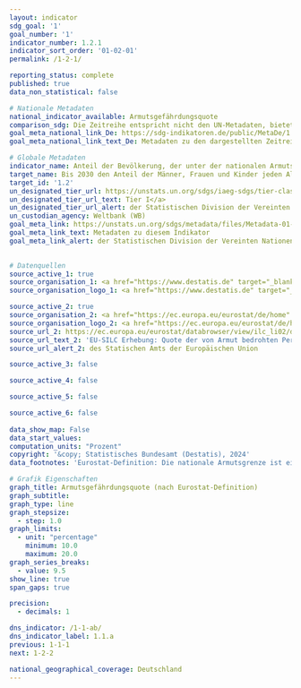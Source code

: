 ```yaml
---
layout: indicator    
sdg_goal: '1'    
goal_number: '1'    
indicator_number: 1.2.1    
indicator_sort_order: '01-02-01'    
permalink: /1-2-1/    

reporting_status: complete    
published: true    
data_non_statistical: false    

# Nationale Metadaten    
national_indicator_available: Armutsgefährdungsquote    
comparison_sdg: Die Zeitreihe entspricht nicht den UN-Metadaten, bietet aber zusätzliche Informationen.    
goal_meta_national_link_De: https://sdg-indikatoren.de/public/MetaDe/1.2.1.pdf
goal_meta_national_link_text_De: Metadaten zu den dargestellten Zeitreihen    

# Globale Metadaten    
indicator_name: Anteil der Bevölkerung, der unter der nationalen Armutsgrenze lebt, nach Geschlecht und Alter    
target_name: Bis 2030 den Anteil der Männer, Frauen und Kinder jeden Alters, die in Armut in all ihren Dimensionen nach der jeweiligen nationalen Definition leben, mindestens um die Hälfte senken    
target_id: '1.2'    
un_designated_tier_url: https://unstats.un.org/sdgs/iaeg-sdgs/tier-classification/'    
un_designated_tier_url_text: Tier I</a>    
un_designated_tier_url_alert: der Statistischen Division der Vereinten Nationen    
un_custodian_agency: Weltbank (WB)    
goal_meta_link: https://unstats.un.org/sdgs/metadata/files/Metadata-01-02-01.pdf    
goal_meta_link_text: Metadaten zu diesem Indikator    
goal_meta_link_alert: der Statistischen Division der Vereinten Nationen    
    

# Datenquellen
source_active_1: true
source_organisation_1: <a href="https://www.destatis.de" target="_blank"> Statistisches Bundesamt (Destatis) </a>
source_organisation_logo_1: <a href="https://www.destatis.de" target="_blank"><img src="https://sdg-indikatoren.de/public/OrgImgDe/destatis.png" alt="Logo destatis" style="height:60px; width:148px"/></a>

source_active_2: true
source_organisation_2: <a href="https://ec.europa.eu/eurostat/de/home" target="_blank" onclick="return confirm_alert('des Statischen Amts der Europäischen Union','De');"> Statistisches Amt der Europäischen Union (Eurostat) </a>
source_organisation_logo_2: <a href="https://ec.europa.eu/eurostat/de/home" target="_blank" onclick="return confirm_alert('des Statischen Amts der Europäischen Union','De');"><img src="https://sdg-indikatoren.de/public/OrgImgDe/eurostat.png" alt="Logo eurostat" style="height:60px; width:148px"/></a>
source_url_2: https://ec.europa.eu/eurostat/databrowser/view/ilc_li02/default/table?lang=de
source_url_text_2: 'EU-SILC Erhebung: Quote der von Armut bedrohten Personen – Eurostat Tabelle [ilc_li02]'
source_url_alert_2: des Statischen Amts der Europäischen Union

source_active_3: false

source_active_4: false

source_active_5: false

source_active_6: false
    
data_show_map: False    
data_start_values:     
computation_units: "Prozent"    
copyright: '&copy; Statistisches Bundesamt (Destatis), 2024'    
data_footnotes: 'Eurostat-Definition: Die nationale Armutsgrenze ist ein Maßstab zur Messung der länderspezifischen Armut in Bezug auf die wirtschaftlichen und sozialen Umstände. Laut EU-Konvention stellen die 60 % des Median-Nettoäquivalenteinkommens die Armutsgefährdungsschwelle dar.<br>• Aufgrund methodischer Änderungen sind die Ergebnisse ab 2020 nur eingeschränkt mit den Vorjahren vergleichbar.<br>• Die aktuell dargestellten Ergebnisse für 2020 bis 2022 sind Endergebnisse, für 2023 Erstergebnisse.<br>•  2019 geschätzte Daten.'    

# Grafik Eigenschaften    
graph_title: Armutsgefährdungsquote (nach Eurostat-Definition)
graph_subtitle:     
graph_type: line
graph_stepsize: 
  - step: 1.0    
graph_limits:
  - unit: "percentage"
    minimum: 10.0
    maximum: 20.0
graph_series_breaks:
  - value: 9.5
show_line: true
span_gaps: true

precision:
  - decimals: 1    

dns_indicator: /1-1-ab/
dns_indicator_label: 1.1.a
previous: 1-1-1    
next: 1-2-2    

national_geographical_coverage: Deutschland    
---
```


<span></span>
